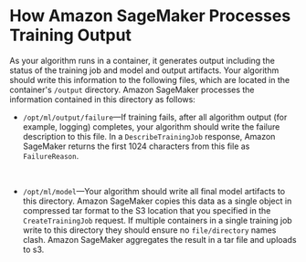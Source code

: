 # How Amazon SageMaker Processes Training Output<a name="your-algorithms-training-algo-envvariables"></a>

As your algorithm runs in a container, it generates output including the status of the training job and model and output artifacts\. Your algorithm should write this information to the following files, which are located in the container's `/output` directory\. Amazon SageMaker processes the information contained in this directory as follows:
+ `/opt/ml/output/failure`—If training fails, after all algorithm output \(for example, logging\) completes, your algorithm should write the failure description to this file\. In a `DescribeTrainingJob` response, Amazon SageMaker returns the first 1024 characters from this file as `FailureReason`\. 

   
+ `/opt/ml/model`—Your algorithm should write all final model artifacts to this directory\. Amazon SageMaker copies this data as a single object in compressed tar format to the S3 location that you specified in the `CreateTrainingJob` request\.  If multiple containers in a single training job write to this directory they should ensure no `file/directory` names clash\. Amazon SageMaker aggregates the result in a tar file and uploads to s3\. 